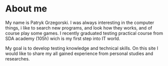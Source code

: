 # About me
My name is Patryk Grzegorski. I was always interesting in the computer things, i like to search new programs, and look how they works, and of course play some games.  I recently graduated  testing practical course from SDA academy (105h) wich is my first step into IT world. 

My goal is to develop testing knowledge and technical skills.
 On this site I would like to share my all gained experience from personal studies and researches.
